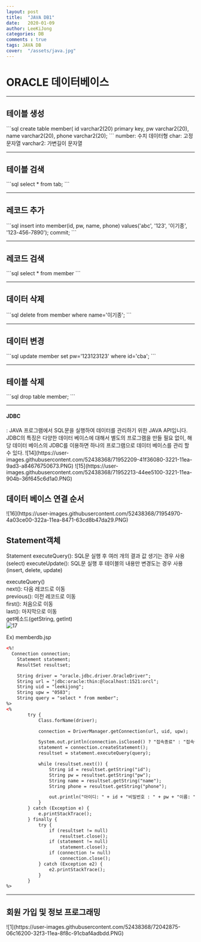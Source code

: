 ```yaml
---
layout: post
title:  "JAVA DB1"
date:   2020-01-09
author: LeeKiJong
categories: DB
comments : true
tags: JAVA DB
cover:  "/assets/java.jpg"
---
```

<h1>ORACLE 데이터베이스</h1>

<hr>
<h2>테이블 생성</h2>
```sql
create table member(
id varchar2(20) primary key,
pw varchar2(20), 
name varchar2(20), 
phone varchar2(20);
```
number: 수치 데이터형  
char: 고정 문자열  
varchar2: 가변길이 문자열
<hr>
<h2>테이블 검색</h2>
```sql
select * from tab;
```
<hr>
<h2>레코드 추가</h2>
```sql
insert into member(id, pw, name, phone) values('abc', '123', '이기종', '123-456-7890');
commit;
```
<hr>
<h2>레코드 검색</h2>
```sql
select * from member
```
<hr>
<h2>데이터 삭제</h2>
```sql
delete from member where name='이기종';
```

<hr>
<h2>데이터 변경</h2>
```sql
update member set pw='123123123' where id='cba';
```
<hr>
<h2>테이블 삭제</h2>
```sql
drop table member;
```
<hr>
<h4>JDBC</h4>
: JAVA 프로그램에서 SQL문을 실행하여 데이터를 관리하기 위한 JAVA API입니다.  
JDBC의 특징은 다양한 데이터 베이스에 대해서 별도의 프로그램을 만들 필요 없이, 해당 데이터 베이스의 JDBC를 이용하면 하나의 프로그램으로 데이터 베이스를 관리 할 수 있다.
![14](https://user-images.githubusercontent.com/52438368/71952209-41f36080-3221-11ea-9ad3-a84676750673.PNG)
![15](https://user-images.githubusercontent.com/52438368/71952213-44ee5100-3221-11ea-904b-36f645c6d1a0.PNG)
<h2>데이터 베이스 연결 순서</h2>
![16](https://user-images.githubusercontent.com/52438368/71954970-4a03ce00-322a-11ea-8471-63cd8b47da29.PNG)
<h2>Statement객체</h2>
<interface>Statement  
  executeQuery(): SQL문 실행 후 여러 개의 결과 값 생기는 경우 사용(select)  
  executeUpdate(): SQL문 실행 후 테이블의 내용만 변경도는 경우 사용(insert, delete, update)  
  
executeQuery()<ResultSet>  
next(): 다음 레코드로 이동  
previous(): 이전 레코드로 이동  
first(): 처음으로 이동  
last(): 마지막으로 이동  
get메소드(getString, getInt)  
![17](https://user-images.githubusercontent.com/52438368/71955369-70763900-322b-11ea-8398-fef06edce30d.PNG)  
  
Ex) memberdb.jsp  
```html  
<%!
  Connection connection;
	Statement statement;
	ResultSet resultset;

	String driver = "oracle.jdbc.driver.OracleDriver";
	String url = "jdbc:oracle:thin:@localhost:1521:orcl";
	String uid = "leekijong";
	String upw = "0583";
	String query = "select * from member";
%>
<%
		try {
			Class.forName(driver);

			connection = DriverManager.getConnection(url, uid, upw);

			System.out.println(connection.isClosed() ? "접속종료" : "접속중");
			statement = connection.createStatement();
			resultset = statement.executeQuery(query);

			while (resultset.next()) {
				String id = resultset.getString("id");
				String pw = resultset.getString("pw");
				String name = resultset.getString("name");
				String phone = resultset.getString("phone");

				out.println("아이디: " + id + "비밀번호 : " + pw + "이름: " + name + "전화번호: " + phone + "<br/>");
			}
		} catch (Exception e) {
			e.printStackTrace();
		} finally {
			try {
				if (resultset != null)
					resultset.close();
				if (statement != null)
					statement.close();
				if (connection != null)
					connection.close();
			} catch (Exception e2) {
				e2.printStackTrace();
			}
		}
%>
```
<hr>
<h2>회원 가입 및 정보 프로그래밍</h2>
![1](https://user-images.githubusercontent.com/52438368/72042875-06c16200-32f3-11ea-8f8c-91cbaf4adbdd.PNG)  
